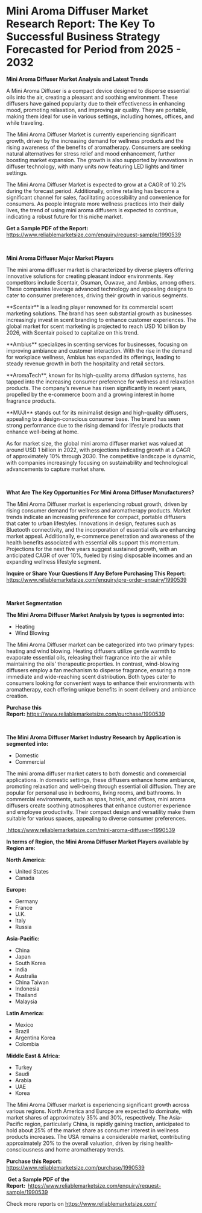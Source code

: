 <p><h1>Mini Aroma Diffuser Market Research Report: The Key To Successful Business Strategy Forecasted for Period from 2025 - 2032</h1></p><p><strong>Mini Aroma Diffuser Market Analysis and Latest Trends</strong></p>
<p><p>A Mini Aroma Diffuser is a compact device designed to disperse essential oils into the air, creating a pleasant and soothing environment. These diffusers have gained popularity due to their effectiveness in enhancing mood, promoting relaxation, and improving air quality. They are portable, making them ideal for use in various settings, including homes, offices, and while traveling.</p><p>The Mini Aroma Diffuser Market is currently experiencing significant growth, driven by the increasing demand for wellness products and the rising awareness of the benefits of aromatherapy. Consumers are seeking natural alternatives for stress relief and mood enhancement, further boosting market expansion. The growth is also supported by innovations in diffuser technology, with many units now featuring LED lights and timer settings.</p><p>The Mini Aroma Diffuser Market is expected to grow at a CAGR of 10.2% during the forecast period. Additionally, online retailing has become a significant channel for sales, facilitating accessibility and convenience for consumers. As people integrate more wellness practices into their daily lives, the trend of using mini aroma diffusers is expected to continue, indicating a robust future for this niche market.</p></p>
<p><strong>Get a Sample PDF of the Report:&nbsp;</strong> <a href="https://www.reliablemarketsize.com/enquiry/request-sample/1990539?utm_campaign=2625&utm_medium=2&utm_source=Github&utm_content=ia&utm_term=05042025&utm_id=mini-aroma-diffuser">https://www.reliablemarketsize.com/enquiry/request-sample/1990539</a></p>
<p>&nbsp;</p>
<p><strong>Mini Aroma Diffuser Major Market Players</strong></p>
<p><p>The mini aroma diffuser market is characterized by diverse players offering innovative solutions for creating pleasant indoor environments. Key competitors include Scentair, Osuman, Ouwave, and Ambius, among others. These companies leverage advanced technology and appealing designs to cater to consumer preferences, driving their growth in various segments.</p><p>**Scentair** is a leading player renowned for its commercial scent marketing solutions. The brand has seen substantial growth as businesses increasingly invest in scent branding to enhance customer experiences. The global market for scent marketing is projected to reach USD 10 billion by 2026, with Scentair poised to capitalize on this trend.</p><p>**Ambius** specializes in scenting services for businesses, focusing on improving ambiance and customer interaction. With the rise in the demand for workplace wellness, Ambius has expanded its offerings, leading to steady revenue growth in both the hospitality and retail sectors.</p><p>**AromaTech**, known for its high-quality aroma diffusion systems, has tapped into the increasing consumer preference for wellness and relaxation products. The company’s revenue has risen significantly in recent years, propelled by the e-commerce boom and a growing interest in home fragrance products.</p><p>**MUJI** stands out for its minimalist design and high-quality diffusers, appealing to a design-conscious consumer base. The brand has seen strong performance due to the rising demand for lifestyle products that enhance well-being at home.</p><p>As for market size, the global mini aroma diffuser market was valued at around USD 1 billion in 2022, with projections indicating growth at a CAGR of approximately 10% through 2030. The competitive landscape is dynamic, with companies increasingly focusing on sustainability and technological advancements to capture market share.</p></p>
<p>&nbsp;</p>
<p><strong>What Are The Key Opportunities For Mini Aroma Diffuser Manufacturers?</strong></p>
<p><p>The Mini Aroma Diffuser market is experiencing robust growth, driven by rising consumer demand for wellness and aromatherapy products. Market trends indicate an increasing preference for compact, portable diffusers that cater to urban lifestyles. Innovations in design, features such as Bluetooth connectivity, and the incorporation of essential oils are enhancing market appeal. Additionally, e-commerce penetration and awareness of the health benefits associated with essential oils support this momentum. Projections for the next five years suggest sustained growth, with an anticipated CAGR of over 10%, fueled by rising disposable incomes and an expanding wellness lifestyle segment.</p></p>
<p><strong>Inquire or Share Your Questions If Any Before Purchasing This Report:</strong> <a href="https://www.reliablemarketsize.com/enquiry/pre-order-enquiry/1990539?utm_campaign=2625&utm_medium=2&utm_source=Github&utm_content=ia&utm_term=05042025&utm_id=mini-aroma-diffuser">https://www.reliablemarketsize.com/enquiry/pre-order-enquiry/1990539</a></p>
<p>&nbsp;</p>
<p><strong>Market Segmentation</strong></p>
<p><strong>The Mini Aroma Diffuser Market Analysis by types is segmented into:</strong></p>
<p><ul><li>Heating</li><li>Wind Blowing</li></ul></p>
<p><p>The Mini Aroma Diffuser market can be categorized into two primary types: heating and wind blowing. Heating diffusers utilize gentle warmth to evaporate essential oils, releasing their fragrance into the air while maintaining the oils' therapeutic properties. In contrast, wind-blowing diffusers employ a fan mechanism to disperse fragrance, ensuring a more immediate and wide-reaching scent distribution. Both types cater to consumers looking for convenient ways to enhance their environments with aromatherapy, each offering unique benefits in scent delivery and ambiance creation.</p></p>
<p><strong>Purchase this Report:&nbsp;</strong><a href="https://www.reliablemarketsize.com/purchase/1990539?utm_campaign=2625&utm_medium=2&utm_source=Github&utm_content=ia&utm_term=05042025&utm_id=mini-aroma-diffuser">https://www.reliablemarketsize.com/purchase/1990539</a></p>
<p>&nbsp;</p>
<p><strong>The Mini Aroma Diffuser Market Industry Research by Application is segmented into:</strong></p>
<p><ul><li>Domestic</li><li>Commercial</li></ul></p>
<p><p>The mini aroma diffuser market caters to both domestic and commercial applications. In domestic settings, these diffusers enhance home ambiance, promoting relaxation and well-being through essential oil diffusion. They are popular for personal use in bedrooms, living rooms, and bathrooms. In commercial environments, such as spas, hotels, and offices, mini aroma diffusers create soothing atmospheres that enhance customer experience and employee productivity. Their compact design and versatility make them suitable for various spaces, appealing to diverse consumer preferences.</p></p>
<p><a href="https://www.reliablemarketsize.com/mini-aroma-diffuser-r1990539?utm_campaign=2625&utm_medium=2&utm_source=Github&utm_content=ia&utm_term=05042025&utm_id=mini-aroma-diffuser">&nbsp;https://www.reliablemarketsize.com/mini-aroma-diffuser-r1990539</a></p>
<p><strong>In terms of Region, the Mini Aroma Diffuser Market Players available by Region are:</strong></p>
<p>
    <p> <strong> North America: </strong>
        <ul>
            <li>United States</li>
            <li>Canada</li>
        </ul>
        </p> 
    <p> <strong> Europe: </strong>
        <ul>
            <li>Germany</li>
            <li>France</li>
            <li>U.K.</li>
            <li>Italy</li>
            <li>Russia</li>
        </ul>
        </p> 
    <p> <strong> Asia-Pacific: </strong>
        <ul>
            <li>China</li>
            <li>Japan</li>
            <li>South Korea</li>
            <li>India</li>
            <li>Australia</li>
            <li>China Taiwan</li>
            <li>Indonesia</li>
            <li>Thailand</li>
            <li>Malaysia</li>
        </ul>
        </p> 
    <p> <strong> Latin America: </strong>
        <ul>
            <li>Mexico</li>
            <li>Brazil</li>
            <li>Argentina Korea</li>
            <li>Colombia</li>
        </ul>
        </p> 
    <p> <strong> Middle East & Africa: </strong>
        <ul>
            <li>Turkey</li>
            <li>Saudi</li>
            <li>Arabia</li>
            <li>UAE</li>
            <li>Korea</li>
        </ul>
    </p>
    </p>
<p><p>The Mini Aroma Diffuser market is experiencing significant growth across various regions. North America and Europe are expected to dominate, with market shares of approximately 35% and 30%, respectively. The Asia-Pacific region, particularly China, is rapidly gaining traction, anticipated to hold about 25% of the market share as consumer interest in wellness products increases. The USA remains a considerable market, contributing approximately 20% to the overall valuation, driven by rising health-consciousness and home aromatherapy trends.</p></p>
<p><strong>Purchase this Report: </strong><a href="https://www.reliablemarketsize.com/purchase/1990539?utm_campaign=2625&utm_medium=2&utm_source=Github&utm_content=ia&utm_term=05042025&utm_id=mini-aroma-diffuser">https://www.reliablemarketsize.com/purchase/1990539</a></p>
<p>&nbsp;<strong>Get a Sample PDF of the Report:&nbsp;&nbsp;</strong><a href="https://www.reliablemarketsize.com/enquiry/request-sample/1990539?utm_campaign=2625&utm_medium=2&utm_source=Github&utm_content=ia&utm_term=05042025&utm_id=mini-aroma-diffuser">https://www.reliablemarketsize.com/enquiry/request-sample/1990539</a></p>
<p><strong></strong></p>
<p>Check more reports on <a href="https://www.reliablemarketsize.com/?utm_campaign=2625&utm_medium=2&utm_source=Github&utm_content=ia&utm_term=05042025&utm_id=mini-aroma-diffuser">https://www.reliablemarketsize.com/</a></p>